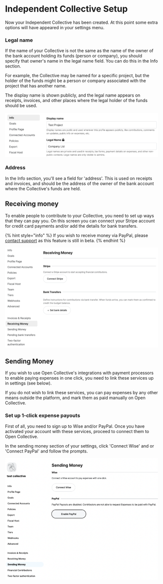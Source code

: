 # Independent Collective Setup

Now your Independent Collective has been created. At this point some extra options will have appeared in your settings menu.

### Legal name

If the name of your Collective is not the same as the name of the owner of the bank account holding its funds (person or company), you should specify that owner's name in the legal name field. You can do this in the Info section.&#x20;

For example, the Collective may be named for a specific project, but the holder of the funds might be a person or company associated with the project that has another name.

The display name is shown publicly, and the legal name appears on receipts, invoices, and other places where the legal holder of the funds should be used.

![](../.gitbook/assets/screen-shot-2021-09-30-at-2.47.23-pm.png)

### Address

In the Info section, you'll see a field for 'address'. This is used on receipts and invoices, and should be the address of the owner of the bank account where the Collective's funds are held.

## Receiving money

To enable people to contribute to your Collective, you need to set up ways that they can pay you. On this screen you can connect your Stripe account for credit card payments and/or add the details for bank transfers.

{% hint style="info" %} If you wish to receive money via PayPal, please [contact support](mailto:support@opencollective.com) as this feature is still in beta. {% endhint %}

![](../.gitbook/assets/screen-shot-2021-09-30-at-2.43.14-pm.png)


## Sending Money

If you wish to use Open Collective's integrations with payment processors to enable paying expenses in one click, you need to link these services up in settings (see below).&#x20;

If you do not wish to link these services, you can pay expenses by any other means outside the platform, and mark them as paid manually on Open Collective.

### Set up 1-click expense payouts

First of all, you need to sign up to Wise and/or PayPal. Once you have activated your account with these services, proceed to connect them to Open Collective.

In the sending money section of your settings, click 'Connect Wise' and or 'Connect PayPal' and follow the prompts.

![](<../.gitbook/assets/Screen Shot 2022-01-26 at 5.00.18 PM.png>)
